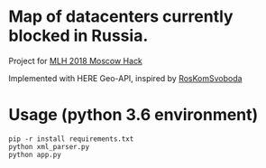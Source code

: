 # Map of datacenters currently blocked in Russia.

Project for [MLH 2018 Moscow Hack](hack.moscow)

Implemented with HERE Geo-API, inspired by [RosKomSvoboda](rublacklist.net)

# Usage (python 3.6 environment)

```
pip -r install requirements.txt
python xml_parser.py
python app.py
```
